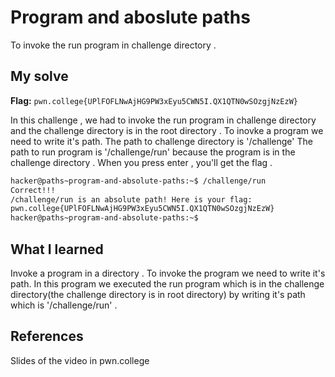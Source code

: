 # Program and aboslute paths
To invoke the run program in challenge directory .

## My solve
**Flag:** `pwn.college{UPlFOFLNwAjHG9PW3xEyu5CWN5I.QX1QTN0wSOzgjNzEzW}`

In this challenge , we had to invoke the run program in challenge directory and the challenge directory is in the root directory . 
To inovke a program we need to write it's path. The path to challenge directory is '/challenge'
The path to run program is '/challenge/run' because the program is in the challenge directory . 
When you press enter , you'll get the flag .

```bash
hacker@paths~program-and-absolute-paths:~$ /challenge/run
Correct!!!
/challenge/run is an absolute path! Here is your flag:
pwn.college{UPlFOFLNwAjHG9PW3xEyu5CWN5I.QX1QTN0wSOzgjNzEzW}
hacker@paths~program-and-absolute-paths:~$
```

## What I learned
Invoke a program in a directory . To invoke the program we need to write it's path. 
In this program we executed the run program which is in the challenge directory(the challenge directory is in root directory) by writing it's path which is '/challenge/run' . 

## References 
Slides of the video in pwn.college
